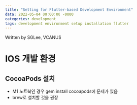 ```yaml
---
title: "Setting for Flutter-based Development Environment"
data: 2022-05-04 00:00:00 -0000
categories: development 
tags: development environment setup installation flutter
---
```


Written by SGLee, VCANUS
# IOS 개발 환경
## CocoaPods 설치
- M1 노트북인 경우 gem install cocoapods에 문제가 있음
- brew로 설치할 것을 권장
